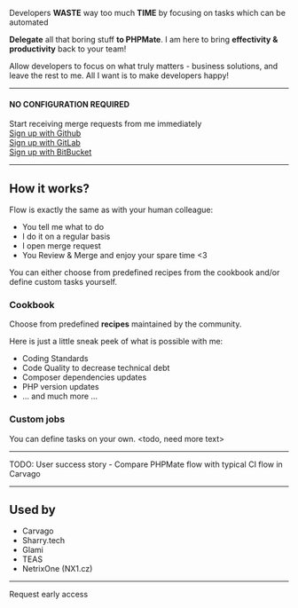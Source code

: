 Developers <b>WASTE</b> way too much <b>TIME</b>
<smaller>by focusing on tasks which can be automated</smaller>

<b>Delegate</b> all that boring stuff <b>to PHPMate</b>.
I am here to bring <b>effectivity & productivity</b> back to your team!


Allow developers to focus on what truly matters - business solutions, and leave the rest to me.
All I want is to make developers happy!

----

#### NO CONFIGURATION REQUIRED
Start receiving merge requests from me immediately<br>
[Sign up with Github](#)<br>
[Sign up with GitLab](#)<br>
[Sign up with BitBucket](#)

----

## How it works?

Flow is exactly the same as with your human colleague:

- You tell me what to do 
- I do it on a regular basis
- I open merge request
- You Review & Merge and enjoy your spare time <3

You can either choose from predefined recipes from the cookbook and/or define custom tasks yourself.

### Cookbook

Choose from predefined <b>recipes</b> maintained by the community.

Here is just a little sneak peek of what is possible with me:

- Coding Standards
- Code Quality to decrease technical debt
- Composer dependencies updates
- PHP version updates
- ... and much more ...

### Custom jobs

You can define tasks on your own. <todo, need more text>

-----

TODO: User success story - Compare PHPMate flow with typical CI flow in Carvago

-----

## Used by
- Carvago
- Sharry.tech
- Glami
- TEAS
- NetrixOne (NX1.cz)

---

Request early access

